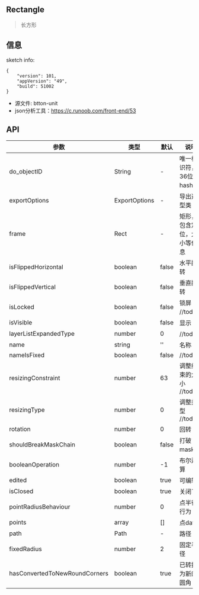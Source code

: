 ## Rectangle
> 长方形

## 信息

sketch info: 
```
{   
    "version": 101,
    "appVersion": "49",
    "build": 51002
}
```

- 源文件: btton-unit
- json分析工具：https://c.runoob.com/front-end/53

## API

|   参数    |   类型   |   默认  |   说明     |
|-----------|----------|------------|-------------------|
| do_objectID |  String  |     -      | 唯一标识符，36位hash值 |
| exportOptions | ExportOptions |  -    | 导出选型类   |
| frame   |  Rect  |  -    | 矩形，包含定位，大小等信息   |
| isFlippedHorizontal |  boolean  |  false    | 水平翻转  |
| isFlippedVertical |  boolean  |  false    | 垂直翻转    |
| isLocked | boolean | false | 锁屏 //todo？ |
| isVisible | boolean | false | 显示 |
| layerListExpandedType | number | 0 | //todo？ |
| name | string | '' | 名称 |
| nameIsFixed | boolean | false |  //todo ? |
| resizingConstraint | number | 63 | 调整约束的大小 //todo ? |
| resizingType | number | 0 | 调整类型 //todo ? |
| rotation | number | 0 | 回转 |
| shouldBreakMaskChain | boolean | false | 打破mask链 |
| booleanOperation | number | -1 | 布尔运算 |
| edited | boolean | true | 可编辑 |
| isClosed | boolean | true | 关闭了 |
| pointRadiusBehaviour | number | 0 | 点半径行为 |
| points | array<CurvePoint> | [] | 点data |
| path | Path | - | 路径 |
| fixedRadius | number | 2 | 固定半径 |
| hasConvertedToNewRoundCorners | boolean | true | 已转换为新的圆角 |






